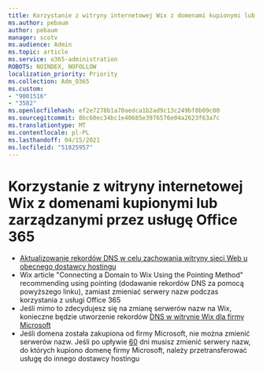 ```yaml
---
title: Korzystanie z witryny internetowej Wix z domenami kupionymi lub zarządzanymi przez usługę Office 365
ms.author: pebaum
author: pebaum
manager: scotv
ms.audience: Admin
ms.topic: article
ms.service: o365-administration
ROBOTS: NOINDEX, NOFOLLOW
localization_priority: Priority
ms.collection: Adm_O365
ms.custom:
- "9001516"
- "3582"
ms.openlocfilehash: ef2e7278b1a70aedca1b2ad9c13c249bf8b09c00
ms.sourcegitcommit: 8bc60ec34bc1e40685e3976576e04a2623f63a7c
ms.translationtype: MT
ms.contentlocale: pl-PL
ms.lasthandoff: 04/15/2021
ms.locfileid: "51825957"
---
```

# <a name="using-wix-website-with-office-365-purchased-or-managed-domains"></a>Korzystanie z witryny internetowej Wix z domenami kupionymi lub zarządzanymi przez usługę Office 365

- [Aktualizowanie rekordów DNS w celu zachowania witryny sieci Web u obecnego dostawcy hostingu](https://docs.microsoft.com/microsoft-365/admin/dns/update-dns-records-to-retain-current-hosting-provider)
- Wix article "Connecting a Domain to Wix Using the Pointing Method" recommending using pointing (dodawanie rekordów DNS za pomocą powyższego linku), zamiast zmieniać serwery nazw podczas korzystania z usługi Office 365
- Jeśli mimo to zdecydujesz się na zmianę serwerów nazw na Wix, konieczne będzie utworzenie rekordów  [DNS w witrynie Wix dla firmy Microsoft](https://docs.microsoft.com/microsoft-365/admin/dns/create-dns-records-at-wix?view=o365-worldwide)
- Jeśli domena została zakupiona od firmy Microsoft, nie można zmienić serwerów nazw. Jeśli po upływie [60](https://docs.microsoft.com/microsoft-365/admin/get-help-with-domains/transfer-a-domain-from-microsoft-to-another-host) dni musisz zmienić serwery nazw, do których kupiono domenę firmy Microsoft, należy przetransferować usługę do innego dostawcy hostingu